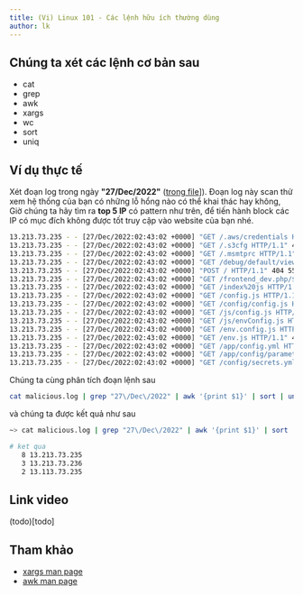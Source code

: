 ```yaml
---
title: (Vi) Linux 101 - Các lệnh hữu ích thường dùng
author: lk
---
```


## Chúng ta xét các lệnh cơ bản sau

- cat
- grep
- awk
- xargs
- wc
- sort
- uniq

## Ví dụ thực tế 

Xét đoạn log trong ngày **"27/Dec/2022"** ([trong file](../sample-files/malicious.log)]).
Đoạn log này scan thử xem hệ thống của bạn có những lỗ hổng nào có thể khai thác hay không, 
Giờ chúng ta hãy tìm ra **top 5 IP** có pattern như trên, để tiến hành block các IP có mục đích không được tốt truy cập vào website của bạn nhé.

```bash
13.213.73.235 - - [27/Dec/2022:02:43:02 +0000] "GET /.aws/credentials HTTP/1.1" 404 555 "-" "Mozilla/5.0 (Windows NT 10.0; Win64; x64) AppleWebKit/537.36 (KHTML, like Gecko) Chrome/42.0.2311.135 Safari/537.36 Edge/12.246" "-"
13.213.73.235 - - [27/Dec/2022:02:43:02 +0000] "GET /.s3cfg HTTP/1.1" 404 555 "-" "Mozilla/5.0 (Windows NT 10.0; Win64; x64) AppleWebKit/537.36 (KHTML, like Gecko) Chrome/42.0.2311.135 Safari/537.36 Edge/12.246" "-"
13.213.73.235 - - [27/Dec/2022:02:43:02 +0000] "GET /.msmtprc HTTP/1.1" 404 555 "-" "Mozilla/5.0 (Windows NT 10.0; Win64; x64) AppleWebKit/537.36 (KHTML, like Gecko) Chrome/42.0.2311.135 Safari/537.36 Edge/12.246" "-"
13.213.73.235 - - [27/Dec/2022:02:43:02 +0000] "GET /debug/default/view?panel=config HTTP/1.1" 404 555 "-" "Mozilla/5.0 (Windows NT 10.0; Win64; x64) AppleWebKit/537.36 (KHTML, like Gecko) Chrome/42.0.2311.135 Safari/537.36 Edge/12.246" "-"
13.213.73.235 - - [27/Dec/2022:02:43:02 +0000] "POST / HTTP/1.1" 404 555 "-" "Mozilla/5.0 (Windows NT 10.0; Win64; x64) AppleWebKit/537.36 (KHTML, like Gecko) Chrome/42.0.2311.135 Safari/537.36 Edge/12.246" "-"
13.213.73.235 - - [27/Dec/2022:02:43:02 +0000] "GET /frontend_dev.php/$ HTTP/1.1" 404 555 "-" "Mozilla/5.0 (Windows NT 10.0; Win64; x64) AppleWebKit/537.36 (KHTML, like Gecko) Chrome/42.0.2311.135 Safari/537.36 Edge/12.246" "-"
13.213.73.235 - - [27/Dec/2022:02:43:02 +0000] "GET /index%20js HTTP/1.1" 404 555 "-" "Mozilla/5.0 (Windows NT 10.0; Win64; x64) AppleWebKit/537.36 (KHTML, like Gecko) Chrome/42.0.2311.135 Safari/537.36 Edge/12.246" "-"
13.213.73.235 - - [27/Dec/2022:02:43:02 +0000] "GET /config.js HTTP/1.1" 404 555 "-" "Mozilla/5.0 (Windows NT 10.0; Win64; x64) AppleWebKit/537.36 (KHTML, like Gecko) Chrome/42.0.2311.135 Safari/537.36 Edge/12.246" "-"
13.213.73.235 - - [27/Dec/2022:02:43:02 +0000] "GET /config/config.js HTTP/1.1" 404 555 "-" "Mozilla/5.0 (Windows NT 10.0; Win64; x64) AppleWebKit/537.36 (KHTML, like Gecko) Chrome/42.0.2311.135 Safari/537.36 Edge/12.246" "-"
13.213.73.235 - - [27/Dec/2022:02:43:02 +0000] "GET /js/config.js HTTP/1.1" 404 555 "-" "Mozilla/5.0 (Windows NT 10.0; Win64; x64) AppleWebKit/537.36 (KHTML, like Gecko) Chrome/42.0.2311.135 Safari/537.36 Edge/12.246" "-"
13.213.73.235 - - [27/Dec/2022:02:43:02 +0000] "GET /js/envConfig.js HTTP/1.1" 404 555 "-" "Mozilla/5.0 (Windows NT 10.0; Win64; x64) AppleWebKit/537.36 (KHTML, like Gecko) Chrome/42.0.2311.135 Safari/537.36 Edge/12.246" "-"
13.213.73.235 - - [27/Dec/2022:02:43:02 +0000] "GET /env.config.js HTTP/1.1" 404 555 "-" "Mozilla/5.0 (Windows NT 10.0; Win64; x64) AppleWebKit/537.36 (KHTML, like Gecko) Chrome/42.0.2311.135 Safari/537.36 Edge/12.246" "-"
13.213.73.235 - - [27/Dec/2022:02:43:02 +0000] "GET /env.js HTTP/1.1" 404 555 "-" "Mozilla/5.0 (Windows NT 10.0; Win64; x64) AppleWebKit/537.36 (KHTML, like Gecko) Chrome/42.0.2311.135 Safari/537.36 Edge/12.246" "-"
13.213.73.235 - - [27/Dec/2022:02:43:02 +0000] "GET /app/config.yml HTTP/1.1" 404 555 "-" "Mozilla/5.0 (Windows NT 10.0; Win64; x64) AppleWebKit/537.36 (KHTML, like Gecko) Chrome/42.0.2311.135 Safari/537.36 Edge/12.246" "-"
13.213.73.235 - - [27/Dec/2022:02:43:02 +0000] "GET /app/config/parameters.yml HTTP/1.1" 404 555 "-" "Mozilla/5.0 (Windows NT 10.0; Win64; x64) AppleWebKit/537.36 (KHTML, like Gecko) Chrome/42.0.2311.135 Safari/537.36 Edge/12.246" "-"
13.213.73.235 - - [27/Dec/2022:02:43:02 +0000] "GET /config/secrets.yml HTTP/1.1" 404 555 "-" "Mozilla/5.0 (Windows NT 10.0; Win64; x64) AppleWebKit/537.36 (KHTML, like Gecko) Chrome/42.0.2311.135 Safari/537.36 Edge/12.246" "-"
```

Chúng ta cùng phân tích đoạn lệnh sau
```bash
cat malicious.log | grep "27\/Dec\/2022" | awk '{print $1}' | sort | uniq -c | sort -k1 -n
```

và chúng ta được kết quả như sau
```bash
~> cat malicious.log | grep "27\/Dec\/2022" | awk '{print $1}' | sort | uniq -c | sort -k1 -r | head -n3

# ket qua 
   8 13.213.73.235
   3 13.213.73.236
   2 13.113.73.235
```

## Link video

(todo)[todo]

## Tham khảo

- [xargs man page](https://man7.org/linux/man-pages/man1/xargs.1.html)
- [awk man page](https://man7.org/linux/man-pages/man1/awk.1p.html)
